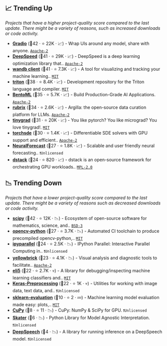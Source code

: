 ## 📈 Trending Up

_Projects that have a higher project-quality score compared to the last update. There might be a variety of reasons, such as increased downloads or code activity._

- <b><a href="https://github.com/gradio-app/gradio">Gradio</a></b> (🥇42 ·  ⭐ 22K · 📈) - Wrap UIs around any model, share with anyone. <code><a href="http://bit.ly/3nYMfla">Apache-2</a></code>
- <b><a href="https://github.com/microsoft/DeepSpeed">DeepSpeed</a></b> (🥇41 ·  ⭐ 29K · 📈) - DeepSpeed is a deep learning optimization library that.. <code><a href="http://bit.ly/3nYMfla">Apache-2</a></code> <code><img src="https://git.io/JLy1Q" style="display:inline;" width="13" height="13"></code>
- <b><a href="https://github.com/wandb/wandb">wandb client</a></b> (🥇41 ·  ⭐ 7.3K · 📈) - A tool for visualizing and tracking your machine learning.. <code><a href="http://bit.ly/34MBwT8">MIT</a></code>
- <b><a href="https://github.com/openai/triton">triton</a></b> (🥇38 ·  ⭐ 8.4K · 📈) - Development repository for the Triton language and compiler. <code><a href="http://bit.ly/34MBwT8">MIT</a></code>
- <b><a href="https://github.com/bentoml/BentoML">BentoML</a></b> (🥈35 ·  ⭐ 5.7K · 📈) - Build Production-Grade AI Applications. <code><a href="http://bit.ly/3nYMfla">Apache-2</a></code>
- <b><a href="https://github.com/argilla-io/argilla">rubrix</a></b> (🥈34 ·  ⭐ 2.6K · 📈) - Argilla: the open-source data curation platform for LLMs. <code><a href="http://bit.ly/3nYMfla">Apache-2</a></code>
- <b><a href="https://github.com/tinygrad/tinygrad">tinygrad</a></b> (🥇31 ·  ⭐ 20K · 📈) - You like pytorch? You like micrograd? You love tinygrad!. <code><a href="http://bit.ly/34MBwT8">MIT</a></code> <code><img src="https://git.io/JLy1Q" style="display:inline;" width="13" height="13"></code>
- <b><a href="https://github.com/google-research/torchsde">torchsde</a></b> (🥈30 ·  ⭐ 1.4K · 📈) - Differentiable SDE solvers with GPU support and efficient.. <code><a href="http://bit.ly/3nYMfla">Apache-2</a></code> <code><img src="https://git.io/JLy1Q" style="display:inline;" width="13" height="13"></code>
- <b><a href="https://github.com/Nixtla/neuralforecast">NeuralForecast</a></b> (🥉27 ·  ⭐ 1.8K · 📈) - Scalable and user friendly neural forecasting.. <code>❗Unlicensed</code>
- <b><a href="https://github.com/dstackai/dstack">dstack</a></b> (🥉24 ·  ⭐ 820 · 📈) - dstack is an open-source framework for orchestrating GPU workloads.. <code><a href="http://bit.ly/3postzC">MPL-2.0</a></code>

## 📉 Trending Down

_Projects that have a lower project-quality score compared to the last update. There might be a variety of reasons such as decreased downloads or code activity._

- <b><a href="https://github.com/scipy/scipy">scipy</a></b> (🥇42 ·  ⭐ 12K · 📉) - Ecosystem of open-source software for mathematics, science, and.. <code><a href="http://bit.ly/3aKzpTv">BSD-3</a></code>
- <b><a href="https://github.com/opencv/opencv-python">opencv-python</a></b> (🥉27 ·  ⭐ 3.7K · 📉) - Automated CI toolchain to produce precompiled opencv-python,.. <code><a href="http://bit.ly/34MBwT8">MIT</a></code>
- <b><a href="https://github.com/ipython/ipyparallel">ipyparallel</a></b> (🥉24 ·  ⭐ 2.5K · 📉) - IPython Parallel: Interactive Parallel Computing in.. <code>❗Unlicensed</code> <code><img src="https://git.io/JLy1E" style="display:inline;" width="13" height="13"></code>
- <b><a href="https://github.com/DistrictDataLabs/yellowbrick">yellowbrick</a></b> (🥉23 ·  ⭐ 4.1K · 📉) - Visual analysis and diagnostic tools to facilitate.. <code><a href="http://bit.ly/3nYMfla">Apache-2</a></code> <code><img src="https://git.io/JLy1F" style="display:inline;" width="13" height="13"></code>
- <b><a href="https://github.com/TeamHG-Memex/eli5">eli5</a></b> (🥉22 ·  ⭐ 2.7K · 💀) - A library for debugging/inspecting machine learning classifiers and.. <code><a href="http://bit.ly/34MBwT8">MIT</a></code>
- <b><a href="https://github.com/keras-team/keras-preprocessing">Keras-Preprocessing</a></b> (🥉22 ·  ⭐ 1K · 💀) - Utilities for working with image data, text data, and.. <code>❗Unlicensed</code> <code><img src="https://git.io/JLy1A" style="display:inline;" width="13" height="13"></code>
- <b><a href="https://github.com/edublancas/sklearn-evaluation">sklearn-evaluation</a></b> (🥉10 ·  ⭐ 2 · 💤) - Machine learning model evaluation made easy: plots,.. <code><a href="http://bit.ly/34MBwT8">MIT</a></code> <code><img src="https://git.io/JLy1F" style="display:inline;" width="13" height="13"></code>
- <b><a href="{}">CuPy</a></b> (🥉8 ·  ⭐ 11 · 📉) - CuPy: NumPy & SciPy for GPU. <code>❗Unlicensed</code>
- <b><a href="{}">Skater</a></b> (🥉6 · 📉) - Python Library for Model Agnostic Interpretation. <code>❗Unlicensed</code>
- <b><a href="{}">DeepSpeech</a></b> (🥉4 · 📉) - A library for running inference on a DeepSpeech model. <code>❗Unlicensed</code> <code><img src="https://git.io/JLy1A" style="display:inline;" width="13" height="13"></code>

